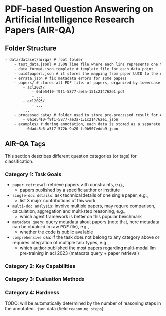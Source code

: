 # PDF-based Question Answering on Artificial Intelligence Research Papers (AIR-QA)

## Folder Structure

```txt
- data/dataset/airqa/ # root folder
    - test_data.jsonl # JSON line file where each line represents one test data
    - data_format.json.template # template file for each data point
    - uuid2papers.json # it stores the mapping from paper UUID to the metadata of each file (dict), like title, conference, year, authors, etc.
    - errata.json # fix metadata errors for some papers
    - papers/ # stores all PDF files of papers, organized by lowercase {conference}{year} sub-folder and renamed by paper UUIDs
        - acl2024/
            - 0a1e5410-f9f1-5877-ae3a-151c214762e1.pdf
            - ...
        - acl2023/
            - ...
        ...
    - processed_data/ # folder used to store pre-processed result for each PDF file, e.g., extracted images or LLM-generated page summaries
        - 0a1e5410-f9f1-5877-ae3a-151c214762e1.json
    - examples/ # during annotation, each data is stored as a separate file ${question_uuid}.json following `data_format.json.template`
        - 0dadc5c6-a5f7-572b-9a20-fc9b907eddb9.json
```


## AIR-QA Tags

This section describes different question categories (or tags) for classification.

### Category 1: Task Goals

- `paper retrieval`: retrieve papers with constraints, e.g.,
    - papers published by a specific author or institute
- `single-doc details`: ask technical details of one single paper, e.g.,
    - list 3 major contributions of this work
- `multi-doc analysis`: involve multiple papers, may require comparison, calculation, aggregation and multi-step reasoning, e.g.,
    - which agent framework is better on this popular benchmark
- `metadata query`: query metadata about papers (note that, here metadata can be obtained in raw PDF file), e.g.,
    - whether the code is public available
- `comprehensive q&a`: if the task does not belong to any category above or requires integration of multiple task types, e.g.,
    - which author published the most papers regarding multi-modal llm pre-training in acl 2023 (matadata query + paper retrieval)


### Category 2: Key Capabilities


### Category 3: Evaluation Methods


### Category 4: Hardness

TODO: will be automatically determined by the number of reasoning steps in the annotated `.json` data (field `reasoning_steps`)
